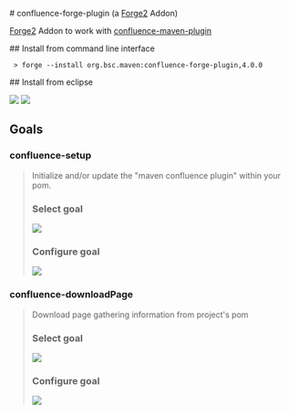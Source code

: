 
# confluence-forge-plugin (a [Forge2](https://github.com/forge/core#jboss-forge-20) Addon)

[Forge2](https://github.com/forge/core#jboss-forge-20) Addon to work with [confluence-maven-plugin](https://code.google.com/p/maven-confluence-plugin/)

## Install from command line interface

`` > forge --install org.bsc.maven:confluence-forge-plugin,4.0.0``

## Install from eclipse

<img src="https://raw.github.com/bsorrentino/maven-confluence-reporting-plugin/v4/confluence-forge-plugin/src/site/install-addon-1.png">
<img src="https://raw.github.com/bsorrentino/maven-confluence-reporting-plugin/v4/confluence-forge-plugin/src/site/install-addon-2.png">

## Goals

### confluence-setup

> Initialize and/or update the "maven confluence plugin" within your pom.
>
> ### Select goal
>
> <img src="https://raw.github.com/bsorrentino/maven-confluence-reporting-plugin/v4/confluence-forge-plugin/src/site/install-addon-3.png">
>
> ### Configure goal
>
> <img src="https://raw.github.com/bsorrentino/maven-confluence-reporting-plugin/v4/confluence-forge-plugin/src/site/install-addon-5.png">



### confluence-downloadPage

> Download page gathering information from project's pom
>
> ### Select goal
>
> <img src="https://raw.github.com/bsorrentino/maven-confluence-reporting-plugin/v4/confluence-forge-plugin/src/site/install-addon-4.png">
>
>
> ### Configure goal
>
> <img src="https://raw.github.com/bsorrentino/maven-confluence-reporting-plugin/v4/confluence-forge-plugin/src/site/install-addon-6.png">

